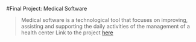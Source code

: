 #Final Project: Medical Software
>Medical software is a technological tool that focuses on improving, assisting and supporting the daily activities of the management of a health center 
>Link to the project [here](https://github.com/rulgamer03/C/tree/main/homework/finalproject)
